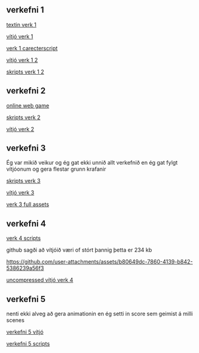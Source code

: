 ## verkefni 1

[textin verk 1](https://github.com/Brakku/Breki-unity-verkefni/blob/main/verkefni%201/verkefni1.txt)

[vítjó verk 1](https://github.com/Brakku/Breki-unity-verkefni/blob/main/verkefni%201/verkefni%201%20recording.mp4)

[verk 1 carecterscript](https://github.com/Brakku/Breki-unity-verkefni/blob/main/verkefni%201/carecter%20controller.cs)




[vítjó verk 1 2](https://github.com/user-attachments/assets/2dce0653-a3e2-427c-a44c-20fc052d9db7)

[skripts verk 1 2](https://github.com/Brakku/Breki-unity-verkefni/tree/main/verkefni%201/Scripts)

## verkefni 2

[online web game](https://play.unity.com/en/games/3c6aff04-4e83-40ec-8c24-0b9ed7387d5c/verk-2)

[skripts verk 2](https://github.com/Brakku/Breki-unity-verkefni/tree/main/verkefni%202/scripts)

[vítjó verk 2](https://github.com/Brakku/Breki-unity-verkefni/blob/main/verkefni%202/2024-10-30%2012-30-43.mp4)

## verkefni 3

Ég var mikið veikur og ég gat ekki unnið allt verkefnið en ég gat fylgt vítjóonum og gera flestar grunn krafanir

[skripts verk 3](https://github.com/Brakku/Breki-unity-verkefni/tree/main/verkefni%203/scripts)

[vítjó verk 3](https://github.com/Brakku/Breki-unity-verkefni/blob/main/verkefni%203/verk%203.mp4)

[verk 3 full assets](https://github.com/Brakku/Breki-unity-verkefni/releases/tag/verk3assets)

## verkefni 4



[verk 4 scripts](https://github.com/Brakku/Breki-unity-verkefni/tree/main/verkefni%204/scripts)


github sagði að vítjóið væri of stórt þannig þetta er 234 kb 

https://github.com/user-attachments/assets/b80649dc-7860-4139-b842-5386239a56f3

[uncompressed vítjó verk 4](https://github.com/Brakku/Breki-unity-verkefni/blob/main/verkefni%204/verk4%20-%20Breki.mp4)

## verkefni 5

nenti ekki alveg að gera animationin en ég setti in score sem geimist á milli scenes

[verkefni 5 vítjó](https://github.com/user-attachments/assets/0215b090-22a0-459c-af7e-acbc1a949eb1)

[verkefni 5 scripts](https://github.com/Brakku/Breki-unity-verkefni/tree/main/verkefni%205)



